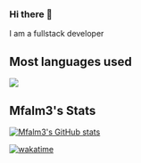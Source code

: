 ### Hi there 👋

<!--
**Mfalm3/Mfalm3** is a ✨ _special_ ✨ repository because its `README.md` (this file) appears on your GitHub profile.

Here are some ideas to get you started:

- 🔭 I’m currently working on ...
- 🌱 I’m currently learning ...
- 👯 I’m looking to collaborate on ...
- 🤔 I’m looking for help with ...
- 💬 Ask me about ...
- 📫 How to reach me: ...
- 😄 Pronouns: ...
- ⚡ Fun fact: ...
-->
I am a fullstack developer

<!--
- 🔭 I’m currently working on [Rental Management System](https://github.com/Mfalm3/Rental-Management-System)
 
- 🎓 I’m currently learning TailwindCss, Alpine and Livewire (TALL Stack)

- 🌍 Porfolio can be found [here](https://www.jkrafts.com)
-->
## Most languages used

<a href="https://github.com/anuraghazra/github-readme-stats">
 <img align="center" src="https://github-readme-stats.vercel.app/api/top-langs/?username=mfalm3&show_icons=true" />
</a>

## Mfalm3's Stats
[![Mfalm3's GitHub stats](https://github-readme-stats.vercel.app/api?username=mfalm3&show_icons=true)](https://github.com/anuraghazra/github-readme-stats)

[![wakatime](https://wakatime.com/badge/user/e317a32d-8f86-48e6-93bf-1b937c842551.svg)](https://wakatime.com/@e317a32d-8f86-48e6-93bf-1b937c842551)
